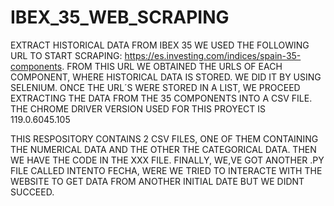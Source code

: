 # IBEX_35_WEB_SCRAPING
EXTRACT HISTORICAL DATA FROM IBEX 35
WE USED THE FOLLOWING URL TO START SCRAPING: https://es.investing.com/indices/spain-35-components. FROM THIS URL WE OBTAINED THE URLS OF EACH COMPONENT, WHERE HISTORICAL DATA IS STORED.
WE DID IT BY USING SELENIUM. ONCE THE URL´S WERE STORED IN A LIST, WE PROCEED EXTRACTING THE DATA FROM THE 35 COMPONENTS INTO A CSV FILE. 
THE CHROME DRIVER VERSION USED FOR THIS PROYECT IS 119.0.6045.105	

THIS RESPOSITORY CONTAINS 2 CSV FILES, ONE OF THEM CONTAINING THE NUMERICAL DATA AND THE OTHER THE CATEGORICAL DATA.
THEN WE HAVE THE CODE IN THE XXX FILE.
FINALLY, WE,VE GOT ANOTHER .PY FILE CALLED INTENTO FECHA, WERE WE TRIED TO INTERACTE WITH THE WEBSITE TO GET DATA FROM ANOTHER INITIAL DATE BUT WE DIDNT SUCCEED.
